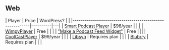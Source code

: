 ## Web

| Player | Price | WordPress? |   |
|---------------------------------------------------------|----------|---|
| [Smart Podcast Player](https://smartpodcastplayer.com/) | $96/year |   |   |
| [WimpyPlayer](http://www.wimpyplayer.com/)              | Free |   |   |
| ["Make a Podcast Feed Widget"](http://feed.mikle.com/support/make-a-podcast-widget/) | Free |   ||
| [CoolCastPlayer](http://coolcastplayer.com/) | $99/year |   |   |
| [Libsyn](http://coolcastplayer.com/) | Requires plan |   |   |
| [Blubrry](http://coolcastplayer.com/) | Requires plan |   |   |

